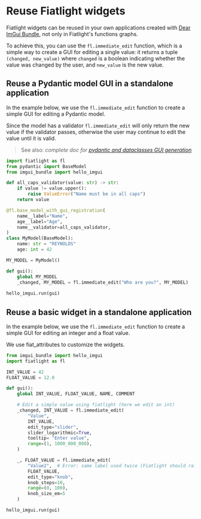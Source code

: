 Reuse Fiatlight widgets
=======================

Fiatlight widgets can be reused in your own applications created with [Dear ImGui Bundle](https://pthom.github.io/imgui_bundle/), not only in Fiatlight's functions graphs.

To achieve this, you can use the `fl.immediate_edit` function, which is a simple way to create a GUI for editing a single value:
it returns a tuple `(changed, new_value)` where `changed` is a boolean indicating whether the value was changed by the user, and `new_value` is the new value.


Reuse a Pydantic model GUI in a standalone application
-------------------------------------------------------
In the example below, we use the `fl.immediate_edit` function to create a simple GUI for editing a Pydantic model.

Since the model has a validator `fl.immediate_edit` will only return the new value if the validator passes, otherwise 
the user may continue to edit the value until it is valid.

> See also: *complete doc for [pydantic and dataclasses GUI generation](manual_dataclass_models)*

```python
import fiatlight as fl
from pydantic import BaseModel
from imgui_bundle import hello_imgui

def all_caps_validator(value: str) -> str:
    if value != value.upper():
        raise ValueError("Name must be in all caps")
    return value

@fl.base_model_with_gui_registration(
    name__label="Name",
    age__label="Age",
    name__validator=all_caps_validator,
)
class MyModel(BaseModel):
    name: str = "REYNOLDS"
    age: int = 42

MY_MODEL = MyModel()

def gui():
    global MY_MODEL
    _changed, MY_MODEL = fl.immediate_edit("Who are you?", MY_MODEL)
    
hello_imgui.run(gui)
```


Reuse a basic widget in a standalone application
------------------------------------------------

In the example below, we use the `fl.immediate_edit` function to create a simple GUI for editing an integer and a float value. 

We use fiat_attributes to customize the widgets.

```python
from imgui_bundle import hello_imgui
import fiatlight as fl

INT_VALUE = 42
FLOAT_VALUE = 12.0

def gui():
    global INT_VALUE, FLOAT_VALUE, NAME, COMMENT

    # Edit a simple value using fiatlight (here we edit an int)
    _changed, INT_VALUE = fl.immediate_edit(
        "Value",
        INT_VALUE,
        edit_type="slider",
        slider_logarithmic=True,
        tooltip= "Enter value",
        range=(1, 1000_000_000),
    )

    _, FLOAT_VALUE = fl.immediate_edit(
        "Value2",  # Error: same label used twice (Fiatlight should raise an understandable error)
        FLOAT_VALUE,
        edit_type="knob",
        knob_steps=10,
        range=(0, 100),
        knob_size_em=5
    )

hello_imgui.run(gui)
```
